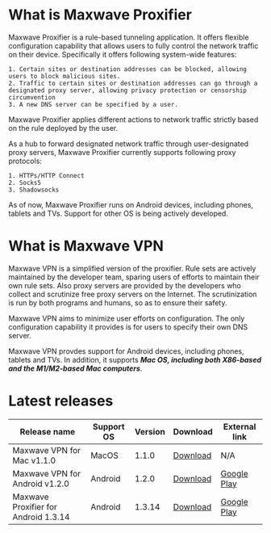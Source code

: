 # What is Maxwave Proxifier
Maxwave Proxifier is a rule-based tunneling application. It offers flexible configuration capability that allows users to fully control the network traffic on their device. Specifically it offers following system-wide features:

```
1. Certain sites or destination addresses can be blocked, allowing users to block malicious sites.
2. Traffic to certain sites or destination addresses can go through a designated proxy server, allowing privacy protection or censorship circumvention
3. A new DNS server can be specified by a user.
```

Maxwave Proxifier applies different actions to network traffic strictly based on the rule deployed by the user.

As a hub to forward designated network traffic through user-designated proxy servers, Maxwave Proxifier currently supports following proxy protocols:

```
1. HTTPs/HTTP Connect
2. Socks5
3. Shadowsocks
```

As of now, Maxwave Proxifier runs on Android devices, including phones, tablets and TVs. Support for other OS is being actively developed.

# What is Maxwave VPN
Maxwave VPN is a simplified version of the proxifier. Rule sets are actively maintained by the developer team, sparing users of efforts to maintain their own rule sets. Also proxy servers are provided by the developers who collect and scrutinize free proxy servers on the Internet. The scrutinization is run by both programs and humans, so as to ensure their safety.

Maxwave VPN aims to minimize user efforts on configuration. The only configuration capability it provides is for users to specify their own DNS server.

Maxwave VPN provdes support for Android devices, including phones, tablets and TVs. In addition, it supports ***Mac OS, including both X86-based and the M1/M2-based Mac computers***.

# Latest releases
|Release name|Support OS|Version|Download|External link|
|---|---|---|---|---|
|Maxwave VPN for Mac v1.1.0|MacOS|1.1.0|[Download](https://github.com/PlayboyGorilla/maxwave/releases/tag/MaxwaveVPN_for_Mac_v1.1.0)|N/A|
|Maxwave VPN for Android v1.2.0|Android|1.2.0|[Download](https://github.com/PlayboyGorilla/maxwave/releases/tag/MaxwaveVPN_for_Android_v1.2.0)|[Google Play](https://play.google.com/store/apps/details?id=com.maxwave.vpn)|
|Maxwave Proxifier for Android 1.3.14|Android|1.3.14|[Download](https://github.com/PlayboyGorilla/maxwave/releases/tag/MaxwaveProxifier_for_Android_v1.3.14)|[Google Play](https://play.google.com/store/apps/details?id=com.gorillakanzi.catrious)|
